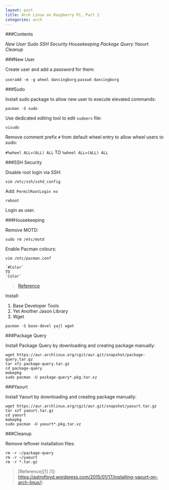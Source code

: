 ```yaml
---
layout: post
title: Arch Linux on Raspberry Pi, Part 2
categories: arch
---
```


###Contents

_New User_
_Sudo_
_SSH Security_
_Housekeeping_
_Package Query_
_Yaourt_
_Cleanup_

###New User

Create user and add a password for them:

  `useradd -m -g wheel dancingborg`
  `passwd dancingborg`

###Sudo

Install sudo package to allow new user to execute elevated commands:

  `pacman -S sudo`

Use dedicated editing tool to edit `sudoers` file:

  `visudo`

Remove comment prefix `#` from default wheel entry to allow wheel users to sudo:

  `#%wheel ALL=(ALL) ALL`
  TO
  `%wheel ALL=(ALL) ALL`

###SSH Security

Disable root login via SSH:

  `vim /etc/ssh/sshd_config`

  Add: `PermitRootLogin no`

  `reboot`

  Login as user.

###Housekeeping

Remove MOTD:

  `sudo rm /etc/motd`

Enable Pacman colours:

  `vim /etc/pacman.conf`

    `#Color`
    TO
    `Color`

>[Reference](https://wiki.archlinux.org/index.php/Color_Bash_Prompt)

Install:
1. Base Developer Tools
2. Yet Another Jason Library
3. Wget

  `pacman -S base-devel yajl wget`

###Package Query

Install Package Query by downloading and creating package manually:

    wget https://aur.archlinux.org/cgit/aur.git/snapshot/package-query.tar.gz
    tar xfz package-query.tar.gz
    cd package-query
    makepkg
    sudo pacman -U package-query*.pkg.tar.xz

###Yaourt

Install Yaourt by downloading and creating package manually:

    wget https://aur.archlinux.org/cgit/aur.git/snapshot/yaourt.tar.gz
    tar xzf yaourt.tar.gz
    cd yaourt
    makepkg
    sudo pacman -U yaourt*.pkg.tar.xz

###Cleanup

Remove leftover installation files:

    rm -r ~/package-query
    rm -r ~/yaourt
    rm -r *.tar.gz

>[Reference][1]
  [1]: https://astrofloyd.wordpress.com/2015/01/17/installing-yaourt-on-arch-linux/)
